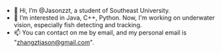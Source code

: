 - 👋 Hi, I’m @Jasonzzt, a student of Southeast University.
- 👀 I’m interested in Java, C++, Python. Now, I'm working on underwater vision, especially fish detecting and tracking.
- 📫 You can contact on me by email, and my personal email is "zhangztjason@gmail.com".

<!---
Jasonzzt/Jasonzzt is a ✨ special ✨ repository because its `README.md` (this file) appears on your GitHub profile.
You can click the Preview link to take a look at your changes.
--->
